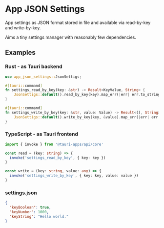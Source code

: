# App JSON Settings

App settings as JSON format stored in file and available via read-by-key and write-by-key.

Aims a tiny settings manager with reasonably few dependencies.

## Examples

### Rust - as Tauri backend

```rust
use app_json_settings::JsonSettigs;

#[tauri::command]
fn settings_read_by_key(key: &str) -> Result<KeyValue, String> {
    JsonSettigs::default().read_by_key(key).map_err(|err| err.to_string())
}

#[tauri::command]
fn settings_write_by_key(key: &str, value: Value) -> Result<(), String> {
    JsonSettigs::default().write_by_key(key, &value).map_err(|err| err.to_string())
}
```

### TypeScript - as Tauri frontend

```typescript
import { invoke } from '@tauri-apps/api/core'

const read = (key: string) => {
  invoke('settings_read_by_key', { key: key })
}

const write = (key: string, value: any) => {
  invoke('settings_write_by_key', { key: key, value: value })
}
```

### settings.json

```json
{
  "keyBoolean": true,
  "keyNumber": 1000,
  "keyString": "Hello world."
}
```
